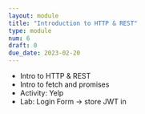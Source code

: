 ```yaml
---
layout: module
title: "Introduction to HTTP & REST"
type: module
num: 6
draft: 0
due_date: 2023-02-20
---
```


* Intro to HTTP & REST
* Intro to fetch and promises
*   Activity: Yelp
* Lab: Login Form → store JWT in 
